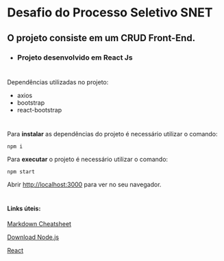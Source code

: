 # Desafio do Processo Seletivo SNET

## O projeto consiste em um  CRUD Front-End.

- ### Projeto desenvolvido em React Js

#
Dependências utilizadas no projeto:
- axios
- bootstrap
- react-bootstrap

# 
Para **instalar** as dependências do projeto é necessário utilizar o comando:
``` 
npm i
```
Para **executar** o projeto é necessário utilizar o comando:
``` 
npm start 
```

Abrir [http://localhost:3000](http://localhost:3000) para ver no seu navegador.
# 



#### Links úteis:
[Markdown Cheatsheet](https://github.com/adam-p/markdown-here/wiki/Markdown-Cheatsheet)

[Download Node.js ](https://nodejs.org/en/download/)

[React](https://pt-br.reactjs.org/docs/create-a-new-react-app.html)